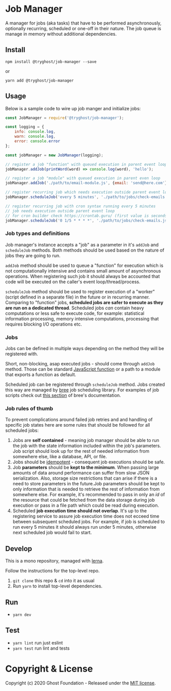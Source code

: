 # Job Manager

A manager for jobs (aka tasks) that have to be performed asynchronously, optionally recurring, scheduled or one-off in their nature. The job queue is manage in memory without additional dependencies.

## Install

`npm install @tryghost/job-manager --save`

or

`yarn add @tryghost/job-manager`


## Usage

Below is a sample code to wire up job manger and initialize jobs:
```js
const JobManager = require('@tryghost/job-manager');

const logging = {
    info: console.log,
    warn: console.log,
    error: console.error
};

const jobManager = new JobManager(logging);

// register a job "function" with queued execution in parent event loop
jobManager.addJob(printWord(word) => console.log(word), 'hello');

// register a job "module" with queued execution in parent even loop
jobManager.addJob('./path/to/email-module.js', {email: 'send@here.com'});

// register recurring job which needs execution outside parent event loop
jobManager.scheduleJob('every 5 minutes', './path/to/jobs/check-emails.js', {}, 'email-checker');

// register recurring job with cron syntax running every 5 minutes
// job needs execution outside parent event loop
// for cron builder check https://crontab.guru/ (first value is seconds)
jobManager.scheduleJob('0 1/5 * * * *', './path/to/jobs/check-emails.js', {}, 'email-checker-cron');
```

### Job types and definitions

Job manager's instance accepts a "job" as a parameter in it's `addJob` and `scheduleJob` methods. Both methods should be used based on the nature of jobs they are going to run.

`addJob` method should be used to queue a "function" for execution which is not computationally intensive and contains small amount of asynchronous operations. When registering such job it should always be accounted that code will be executed on the caller's event loop/thread/process.

`scheduleJob` method should be used to register execution of a "worker" (script defined in a separate file) in the future or in recurring manner. Comparing to "function" jobs, **scheduled jobs are safer to execute as they are run on a dedicated thread**. Scheduled jobs *can* contain heavy computations or less safe to execute code, for example: statistical information processing, memory intensive computations, processing that requires blocking I/O operations etc. 

### Jobs

Jobs can be defined in multiple ways depending on the method they will be registered with.

Short, non-blocking, asap executed jobs - should come through `addJob` method. Those can be standard [JavaScript function](https://developer.mozilla.org/en-US/docs/Web/JavaScript/Reference/Global_Objects/Function) or a path to a module that exports a function as default.

Scheduled job can be registered through `scheduleJob` method. Jobs created this way are managed by [bree](https://github.com/breejs/bree) job scheduling library. For examples of job scripts check out [this section](https://github.com/breejs/bree#nodejs-email-queue-job-scheduling-example) of bree's documentation.

### Job rules of thumb
To prevent complications around failed job retries and and handling of specific job states here are some rules that should be followed for all scheduled jobs:
1. Jobs are **self contained** - meaning job manager should be able to run the job with the state information included within the job's parameters. Job script should look up for the rest of needed information from somewhere else, like a database, API, or file.
2. Jobs should be [idempotent](https://en.wikipedia.org/wiki/Idempotence) - consequent job executions should be safe.
3. Job **parameters** should be **kept to the minimum**. When passing large amounts of data around performance can suffer from slow JSON serialization. Also, storage size restrictions that can arise if there is a need to store parameters in the future.Job parameters should be kept to only information that is needed to retrieve the rest of information from somewhere else. For example, it's recommended to pass in only an *id* of the resource that could be fetched from the data storage during job execution or pass in a file path which could be read during execution.
4. Scheduled **job execution time should not overlap**. It's up to the registering service to assure job execution time does not ecceed time between subsequent scheduled jobs. For example, if job is scheduled to run every 5 minutes it should always run under 5 minutes, otherwise next scheduled job would fail to start.

## Develop

This is a mono repository, managed with [lerna](https://lernajs.io/).

Follow the instructions for the top-level repo.
1. `git clone` this repo & `cd` into it as usual
2. Run `yarn` to install top-level dependencies.


## Run

- `yarn dev`


## Test

- `yarn lint` run just eslint
- `yarn test` run lint and tests




# Copyright & License 

Copyright (c) 2020 Ghost Foundation - Released under the [MIT license](LICENSE).
